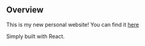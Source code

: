 ## Overview
This is my new personal website! You can find it [here](https://matthewchow.dev)

Simply built with React.


